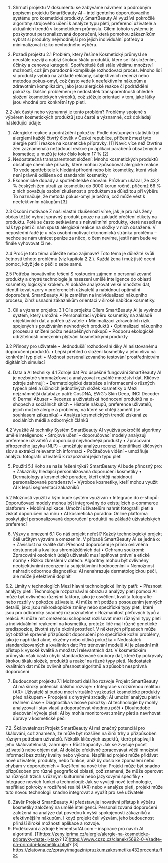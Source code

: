 1.	Shrnutí projektu
V dokumentu se zabýváme návrhem a podrobným popisem projektu SmartBeauty AI – inteligentního doporučovacího systému pro kosmetické produkty. SmartBeauty AI využívá pokročilé algoritmy strojového učení k analýze typu pleti, preferencí uživatele a aktuálních trendů v kosmetickém průmyslu. Cílem tohoto systému je poskytnout personalizovaná doporučení, která pomohou zákazníkům vybrat si produkty nejvhodnější pro jejich individuální potřeby a minimalizovat riziko nevhodného výběru.

2. Pozadí projektu
2.1 Problém, který řešíme
Kosmetický průmysl se neustále rozvíjí a nabízí širokou škálu produktů, které se liší složením, účinky a cenovou kategorií. Spotřebitelé čelí stále většímu množství možností, což jim paradoxně komplikuje rozhodovací proces. Mnoho lidí si produkty vybírá na základě reklamy, subjektivních recenzí nebo metodou pokus-omyl, což často vede k neefektivním nákupům a zdravotním komplikacím, jako jsou alergické reakce či podráždění pokožky. Dalším problémem je nedostatek transparentnosti ohledně složení kosmetických výrobků, což ztěžuje orientaci v tom, jaké látky jsou vhodné pro konkrétní typ pleti.

2.2 Jak častý nebo významný je tento problém?
Problémy spojené s výběrem kosmetických produktů jsou časté a významné, což dokládají následující údaje:
1.	Alergické reakce a podráždění pokožky: Podle dostupných statistik trpí alergiemi každý čtvrtý člověk v České republice, přičemž mezi tyto alergie patří i reakce na kosmetické přípravky. [1] Navíc více než čtvrtina žen zaznamenala nežádoucí reakce po aplikaci parabenů obsažených v kosmetice; u mužů je toto číslo kolem 17 % [2]
2.	Nedostatečná transparentnost složení: Mnoho kosmetických produktů obsahuje chemické přísady, které mohou způsobovat alergické reakce. To vede spotřebitele k hledání přírodní nebo bio kosmetiky, která však není právně odlišena od standardní kosmetiky
3.	Ekonomické dopady a spotřebitelské chování: Průzkum ukázal, že 43,2 % českých žen utratí za kosmetiku do 3000 korun ročně, přičemž 66 % z nich považuje osobní zkušenost s produktem za důležitou při výběru
To naznačuje, že metoda pokus-omyl je běžná, což může vést k neefektivním nákupům [3]

2.3 Osobní motivace
Z naši vlastní zkušenosti víme, jak je pro nás ženy občas těžké vybrat správný produkt pouze na základě přečtení etikety na produktu. Poté se často setkáváme s nekvalitními produkty, které nesedí na náš typ pleti či nám spustí alergické reakce na složky v nich obsažené. V neposlední řadě je u nás osobní motivací ekonomická stránka problému – nechce se nám utrácet peníze za něco, o čem nevíme, jestli nám bude ve finále vyhovovat či ne. 

2.4 Proč je toto téma důležité nebo zajímavé?
Toto téma je důležité kvůli četnosti tohoto problému (viz kapitola 2.2.). Každá žena i muž jistě ocení pomoc, když jde o péči o sebe samé. 

2.5 Potřeba inovativního řešení
S rostoucím zájmem o personalizované produkty a chytré technologie je nasazení umělé inteligence do oblasti kosmetiky logickým krokem. AI dokáže analyzovat velké množství dat, identifikovat vzory v preferencích uživatelů a nabídnout optimální doporučení. SmartBeauty AI je zaměřen na individualizaci nákupního procesu, čímž usnadní zákazníkům orientaci v široké nabídce kosmetiky.

3. Cíl a význam projektu
3.1 Cíle projektu
Cílem SmartBeauty AI je vyvinout systém, který umožní:
•	Personalizaci výběru kosmetiky na základě objektivních dat a potřeb uživatele
•	Minimalizaci zdravotních rizik spojených s používáním nevhodných produktů
•	Optimalizaci nákupního procesu a snížení počtu neúspěšných nákupů
•	Podporu ekologické udržitelnosti omezením plýtvání kosmetickými produkty

3.2 Přínosy pro uživatele
•	Jednodušší rozhodování díky AI asistovanému doporučení produktů.
•	Lepší přehled o složení kosmetiky a jeho vlivu na konkrétní typ pleti
•	Možnost personalizovaného testování prostřednictvím digitálních simulací

4. Data a AI techniky
4.1 Zdroje dat
Pro úspěšné fungování SmartBeauty AI je nezbytné shromažďovat a analyzovat rozsáhlé množství dat. Klíčové zdroje zahrnují:
•	Dermatologické databáze s informacemi o různých typech pleti a účincích jednotlivých složek kosmetiky
o	Mezi nejznámnější databáze patří: CosDNA, EWG’s Skin Deep, INCI Decoder či Dermal Abuser
•	Recenze a uživatelská hodnocení produktů na e-shopech a sociálních sítích
•	Historie nákupů, preference uživatelů, jejich možné alergie a problémy, na které se chtějí zaměřit (se souhlasem zákazníka)
•	Analýza kosmetických trendů získaná ze sociálních médií a odborných článků

4.2 Využité AI techniky
Systém SmartBeauty AI využívá pokročilé algoritmy umělé inteligence:
•	Strojové učení – doporučovací modely analyzují preference uživatelů a doporučují nejvhodnější produkty
•	Zpracování přirozeného jazyka (NLP) – umožňuje analýzu recenzí, identifikaci klíčových slov a extrakci relevantních informací
•	Počítačové vidění – umožňuje analýzu fotografií uživatelů k rozpoznání jejich typu pleti

5. Použití
5.1 Koho se naše řešení týká?
SmartBeauty AI bude přínosný pro:
•	Zákazníky hledající personalizovaná doporučení kosmetiky
•	Dermatology a kosmetické poradce, kteří chtějí nabídnout personalizované poradenství
•	Výrobce kosmetiky, kteří mohou využít AI k lepší segmentaci zákazníků

5.2 Možnosti využití a kým bude systém využíván
•	Integrace do e-shopů: Doporučovací modely mohou být integrovány do existujících e-commerce platforem
•	Mobilní aplikace: Umožní uživatelům nahrát fotografii pleti a získat doporučení na míru
•	AI kosmetická poradna: Online platforma poskytující personalizovaná doporučení produktů na základě uživatelských preferencí

6. Výzvy a omezení
6.1 Co náš projekt neřeší?
Každý technologický projekt čelí určitým výzvám a omezením. V případě SmartBeauty AI se jedná o:
•	Závislost na kvalitě dat: Přesnost doporučení je přímo ovlivněna dostupností a kvalitou shromážděných dat
•	Ochranu soukromí: Zpracování osobních údajů uživatelů musí splňovat právní a etické normy
•	Riziko zkreslení v datech: Algoritmy mohou být ovlivněny neobjektivními recenzemi a subjektivními hodnoceními
•	Nemožnost nahradit odbornou diagnostiku: AI nenahrazuje dermatologickou péči, ale může ji efektivně doplnit


6.2. Limity v technologiích
Mezi hlavní technologické limity patří:
•	Přesnost analýzy pleti: Technologie rozpoznávání obrazu a analýzy pleti pomocí AI může být ovlivněna různými faktory, jako je osvětlení, kvalita fotografie nebo rozdíly v pokožce uživatele. AI může mít potíže s posouzením jemných detailů, jako jsou mikroskopické změny nebo specifické typy pleti, které jsou pro odborníky snadněji rozpoznatelné
•	Rozmanitost pleťových typů a reakcí: AI může mít omezenou schopnost rozlišovat mezi různými typy pleti a individuálními reakcemi na kosmetiku, protože lidé mají různé genetické predispozice, životní styl a okolní prostředí. V některých případech může být obtížné správně přizpůsobit doporučení pro specifické kožní problémy, jako je například akné, ekzémy nebo citlivá pokožka
•	Nedostatek standardizovaných a kvalitních dat: Pro trénování modelů AI je zásadní mít přístup k vysoké kvalitě a množství relevantních dat. V kosmetickém průmyslu však často chybí standardizované soubory dat, které by pokrývaly širokou škálu složek, produktů a reakcí na různé typy pleti. Nedostatek kvalitních dat může ovlivnit přesnost algoritmů a způsobit nesprávná doporučení

7. Budoucnost projektu
7.1 Možnosti dalšího rozvoje
Projekt SmartBeauty AI má široký potenciál dalšího rozvoje:
•	Integrace s rozšířenou realitou (AR): Uživatelé si budou moci virtuálně vyzkoušet kosmetické produkty před nákupem
•	Propojení s chytrými zrcadly: AI umožní analýzu pleti v reálném čase
•	Diagnostika vlasové pokožky: AI technologie by mohly analyzovat i stav vlasů a doporučovat vhodnou péči
•	Dlouhodobé sledování vývoje pleti: AI by mohla monitorovat změny pleti a navrhovat úpravy v kosmetické péči

7.2. Škálovatelnost
Projekt SmartBeauty AI má značný potenciál pro škálování, což znamená, že může být rozšířen na širší trhy a přizpůsoben různým potřebám uživatelů. Několik klíčových aspektů, které přispívají k jeho škálovatelnosti, zahrnuje:
•	Růst kapacity: Jak se zvyšuje počet uživatelů nebo objem dat, AI dokáže efektivně zpracovávat větší množství informací bez ztráty kvality nebo výkonu. Například projekt může přidávat nové uživatele, produkty, nebo funkce, aniž by došlo ke zpomalení nebo chybám v doporučeních
•	Rozšíření na nové trhy: Projekt může být snadno přizpůsoben pro různé geografické oblasti, což znamená, že může operovat na různých trzích s různými kulturními nebo jazykovými specifiky
•	Integrace nových funkcí a technologií: Jak se vyvíjejí nové technologie, například pokroky v rozšířené realitě (AR) nebo v analýze pleti, projekt může tuto novou technologii snadno integrovat a využít pro své uživatele

8. Závěr
Projekt SmartBeauty AI představuje inovativní přístup k výběru kosmetiky založený na umělé inteligenci. Personalizovaná doporučení založená na analýze dat povedou k vyšší spokojenosti zákazníků a efektivnějším nákupům. I když projekt čelí výzvám, jeho budoucnost přináší široké možnosti aplikace a rozvoje.
9. Poděkování a zdroje
ElementsofAI.com – inspirace pro návrh AI algoritmů.
[1]https://zeny.iprima.cz/alergie/alergie-na-kosmeticke-pripravky-mate-ji-taky?
[2]https://www.cpzp.cz/clanek/5692-0-Vsadte-na-prirodni-kosmetiku.html? 
[3] https://zlatovna.cz/zpravy/magazin/pruzkumzakosmetiku432procenta.ffxc
